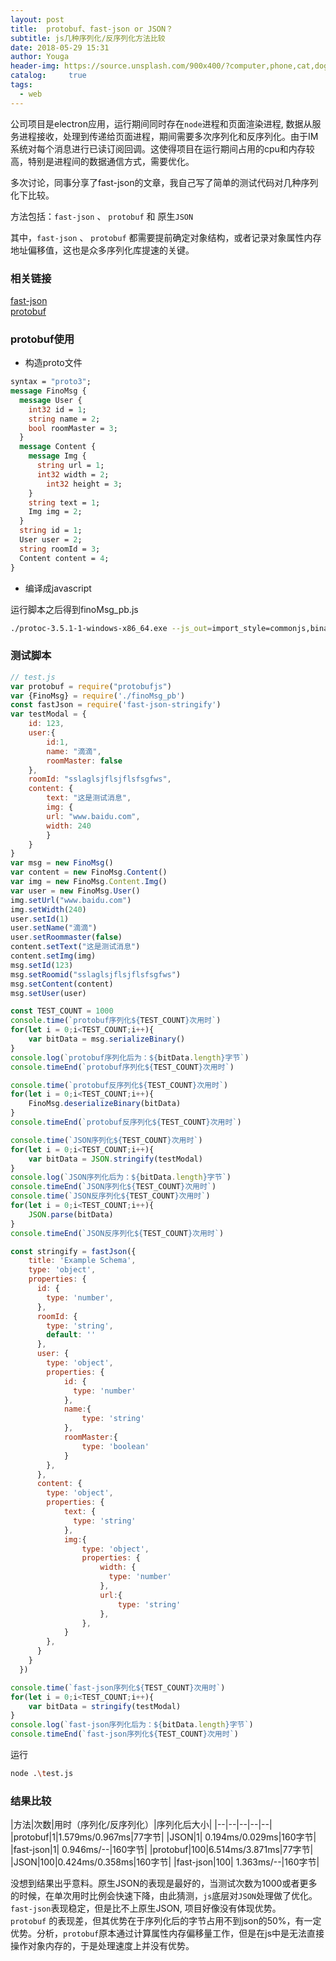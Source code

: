 ```yaml
---
layout: post
title:  protobuf、fast-json or JSON？
subtitle: js几种序列化/反序列化方法比较
date: 2018-05-29 15:31
author: Youga
header-img: https://source.unsplash.com/900x400/?computer,phone,cat,dog
catalog: 	 true
tags:
  - web
---
```



公司项目是electron应用，运行期间同时存在`node`进程和页面渲染进程, 数据从服务进程接收，处理到传递给页面进程，期间需要多次序列化和反序列化。由于IM系统对每个消息进行已读订阅回调。这使得项目在运行期间占用的cpu和内存较高，特别是进程间的数据通信方式，需要优化。

多次讨论，同事分享了fast-json的文章，我自己写了简单的测试代码对几种序列化下比较。

<!-- more -->
方法包括：`fast-json` 、 `protobuf` 和 原生`JSON`

其中，`fast-json` 、 `protobuf` 都需要提前确定对象结构，或者记录对象属性内存地址偏移值，这也是众多序列化库提速的关键。


### 相关链接

[fast-json](https://github.com/fastify/fast-json-stringify)  
[protobuf](https://developers.google.com/protocol-buffers/docs/reference/javascript-generated#singular-scalar-proto3)  

### protobuf使用

- 构造proto文件
```proto
syntax = "proto3";
message FinoMsg {
  message User {
	int32 id = 1;
	string name = 2;
	bool roomMaster = 3;
  }
  message Content {
    message Img {
      string url = 1;
      int32 width = 2;
	    int32 height = 3;
    }
	string text = 1;
	Img img = 2;
  }
  string id = 1;
  User user = 2;
  string roomId = 3;
  Content content = 4;
}
```

- 编译成javascript  

运行脚本之后得到finoMsg_pb.js

```bash
./protoc-3.5.1-1-windows-x86_64.exe --js_out=import_style=commonjs,binary:. finoMsg.proto
```

### 测试脚本
```javascript
// test.js
var protobuf = require("protobufjs")
var {FinoMsg} = require('./finoMsg_pb')
const fastJson = require('fast-json-stringify')
var testModal = {
    id: 123,
    user:{
        id:1,
        name: "滴滴",
        roomMaster: false
    },
    roomId: "sslaglsjflsjflsfsgfws",
    content: {
        text: "这是测试消息",
        img: {
        url: "www.baidu.com",
        width: 240
        }
    }
}
var msg = new FinoMsg()
var content = new FinoMsg.Content()
var img = new FinoMsg.Content.Img()
var user = new FinoMsg.User()
img.setUrl("www.baidu.com")
img.setWidth(240)
user.setId(1)
user.setName("滴滴")
user.setRoommaster(false)
content.setText("这是测试消息")
content.setImg(img)
msg.setId(123)
msg.setRoomid("sslaglsjflsjflsfsgfws")
msg.setContent(content)
msg.setUser(user)

const TEST_COUNT = 1000
console.time(`protobuf序列化${TEST_COUNT}次用时`)
for(let i = 0;i<TEST_COUNT;i++){
    var bitData = msg.serializeBinary()
}
console.log(`protobuf序列化后为：${bitData.length}字节`)
console.timeEnd(`protobuf序列化${TEST_COUNT}次用时`)

console.time(`protobuf反序列化${TEST_COUNT}次用时`)
for(let i = 0;i<TEST_COUNT;i++){
    FinoMsg.deserializeBinary(bitData)
}
console.timeEnd(`protobuf反序列化${TEST_COUNT}次用时`)

console.time(`JSON序列化${TEST_COUNT}次用时`)
for(let i = 0;i<TEST_COUNT;i++){
    var bitData = JSON.stringify(testModal)
}
console.log(`JSON序列化后为：${bitData.length}字节`)
console.timeEnd(`JSON序列化${TEST_COUNT}次用时`)
console.time(`JSON反序列化${TEST_COUNT}次用时`)
for(let i = 0;i<TEST_COUNT;i++){
    JSON.parse(bitData)
}
console.timeEnd(`JSON反序列化${TEST_COUNT}次用时`)

const stringify = fastJson({
    title: 'Example Schema',
    type: 'object',
    properties: {
      id: {
        type: 'number',
      },
      roomId: {
        type: 'string',
        default: ''
      },
      user: {
        type: 'object',
        properties: {
            id: {
              type: 'number'
            },
            name:{
                type: 'string'
            },
            roomMaster:{
                type: 'boolean'
            }
        },
      },
      content: {
        type: 'object',
        properties: {
            text: {
              type: 'string'
            },
            img:{
                type: 'object',
                properties: {
                    width: {
                      type: 'number'
                    },
                    url:{
                        type: 'string'
                    },
                },
            }
        },
      }
    }
  })

console.time(`fast-json序列化${TEST_COUNT}次用时`)
for(let i = 0;i<TEST_COUNT;i++){
    var bitData = stringify(testModal)
}
console.log(`fast-json序列化后为：${bitData.length}字节`)
console.timeEnd(`fast-json序列化${TEST_COUNT}次用时`)
```


运行


```bash
node .\test.js


```
### 结果比较

|方法|次数|用时（序列化/反序列化）|序列化后大小|
|--|--|--|--|--|
|protobuf|1|1.579ms/0.967ms|77字节|
|JSON|1| 0.194ms/0.029ms|160字节|
|fast-json|1| 0.946ms/--|160字节|
|protobuf|100|6.514ms/3.871ms|77字节|
|JSON|100|0.424ms/0.358ms|160字节|
|fast-json|100| 1.363ms/--|160字节|

没想到结果出乎意料。原生JSON的表现是最好的，当测试次数为1000或者更多的时候，在单次用时比例会快速下降，由此猜测，`js`底层对`JSON`处理做了优化。  
`fast-json`表现稳定，但是比不上原生JSON, 项目好像没有体现优势。  
`protobuf` 的表现差，但其优势在于序列化后的字节占用不到json的50%，有一定优势。分析，`protobuf`原本通过计算属性内存偏移量工作，但是在js中是无法直接操作对象内存的，于是处理速度上并没有优势。

